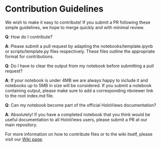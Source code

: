 # Contribution Guidelines

We wish to make it easy to contribute! If you submit a PR following these simple
guidelines, we hope to merge quickly and with minimal review.

**Q**: How do I contribute?

**A**: Please submit a pull request by adapting the notebooks/template.ipynb or
     scripts/template.py files respectively. These files outline the appropriate
     format for contributions.

**Q**: Do I have to clear the output from my notebook before submitting a pull request?

**A**: If your notebook is under 4MB we are always happy to include it and notebooks up
     to 5MB in size will be considered. If you submit a notebook containing output,
     please make sure to add a corresponding nbviewer link to the root index.md file.

**Q**: Can my notebook become part of the official HoloViews documentation?

**A**: Absolutely! If you have a completed notebook that you think would be useful
     documentation to all HoloViews users, please submit a PR at our main repository.


For more information on how to contribute files or to the wiki itself, please visit
our [Wiki
page](https://github.com/ioam/holoviews-contrib/wiki/How%20to%20contribute).
